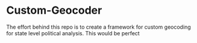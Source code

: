# Custom-Geocoder
The effort behind this repo is to create a framework for custom geocoding for state level political analysis. This would be perfect
